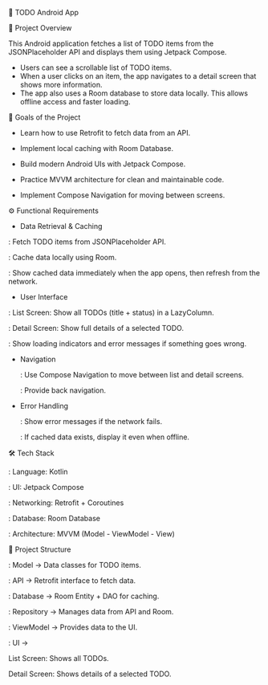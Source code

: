 📱 TODO Android App











📌 Project Overview

This Android application fetches a list of TODO items from the JSONPlaceholder API and displays them using Jetpack Compose.
  - Users can see a scrollable list of TODO items.
  - When a user clicks on an item, the app navigates to a detail screen that shows more information.
  - The app also uses a Room database to store data locally. This allows offline access and faster loading.




🎯 Goals of the Project

- Learn how to use Retrofit to fetch data from an API.
  
- Implement local caching with Room Database.
  
- Build modern Android UIs with Jetpack Compose.
  
- Practice MVVM architecture for clean and maintainable code.
  
- Implement Compose Navigation for moving between screens.




⚙️ Functional Requirements

- Data Retrieval & Caching
  
 : Fetch TODO items from JSONPlaceholder API.
 
 : Cache data locally using Room.
 
 : Show cached data immediately when the app opens, then refresh from the network.


- User Interface
  
 : List Screen: Show all TODOs (title + status) in a LazyColumn.

 : Detail Screen: Show full details of a selected TODO.
 
 : Show loading indicators and error messages if something goes wrong.



- Navigation
  
   : Use Compose Navigation to move between list and detail screens.
  
   : Provide back navigation.
  
-  Error Handling
  
   : Show error messages if the network fails.
   
   :  If cached data exists, display it even when offline.




🛠️ Tech Stack

: Language: Kotlin

: UI: Jetpack Compose

: Networking: Retrofit + Coroutines

: Database: Room Database

: Architecture: MVVM (Model - ViewModel - View)




📂 Project Structure

: Model → Data classes for TODO items.

: API → Retrofit interface to fetch data.

: Database → Room Entity + DAO for caching.

: Repository → Manages data from API and Room.

: ViewModel → Provides data to the UI.

: UI →

List Screen: Shows all TODOs.

Detail Screen: Shows details of a selected TODO.

